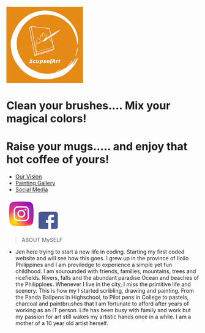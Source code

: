 <a href="http://2cupsofart.com"><img src="2CupsOfArtLogo.png" title="2CupsOfArt" alt="2cupsofart"></a> 
# Clean your brushes.... Mix your magical colors!
# Raise your mugs..... and enjoy that hot coffee of yours! 

- [Our Vision](#Vision) 
- [Painting Gallery](Gallery.md) 
- [Social Media](#socialmedia)

<a href="http://www.instagram.com/jenandjaina/"><img src="instagram.jpg" title="Instagaram" alt="Instalink" href="http://www.facebook.com/jen.tag.12/"><img src="Facebook Icon.PNG" title="Facebook" alt="FBlink"></a>

> ABOUT MySELF

- Jen here trying to start a new life in coding. Starting my first coded website and will see how this goes. 
I grew up in the province of Iloilo Philippines and I am previledge to experience a simple yet fun childhood. I am sourounded with friends, families, mountains, trees and ricefields. Rivers, falls and the abundant paradise Ocean and beaches of the Philippines. Whenever I live in the city, I miss the primitive life and scenery. This is how my I started scribling, drawing and painting. From the Panda Ballpens in Highschool, to Pilot pens in College to pastels, charcoal and paintbrushes that I am fortunate to afford after years of working as an IT person. Life has been busy with family and work but my passion for art still wakes my artistic hands once in a while. I am a mother of a 10 year old artist herself. 



